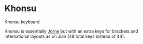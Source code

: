 # Khonsu
Khonsu keyboard


Khonsu is essentially [Jorne](https://github.com/joric/jorne/wiki) but with an extra keys for brackets and international layouts as on Jian (48 total keys instead of 44).
